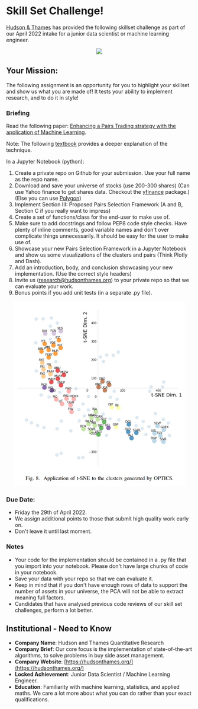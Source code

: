 # Skill Set Challenge!
[Hudson & Thames](https://hudsonthames.org/) has provided the following skillset challenge as part of our April 2022 intake for a junior data scientist or machine learning engineer.

<div align="center">
  <img src="https://hudsonthames.org/wp-content/uploads/2021/01/logo-black-horisontal.png" height="150"><br>
</div>

## Your Mission:
The following assignment is an opportunity for you to highlight your skillset and show us what you are made of! It tests your ability to implement research, and to do it in style!

### Briefing

Read the following paper: [Enhancing a Pairs Trading strategy with the application of Machine Learning](http://premio-vidigal.inesc.pt/pdf/SimaoSarmentoMSc-resumo.pdf). 

Note: The following [textbook](https://www.springer.com/gp/book/9783030472504) provides a deeper explanation of the technique.

In a Jupyter Notebook (python):

1. Create a private repo on Github for your submission. Use your full name as the repo name. 
2. Download and save your universe of stocks (use 200-300 shares) (Can use Yahoo finance to get shares data. Checkout the [yfinance](https://github.com/ranaroussi/yfinance) package.)(Else you can use [Polygon](https://polygon.io/))
3. Implement Section III: Proposed Pairs Selection Framework (A and B, Section C if you really want to impress)
4. Create a set of functions/class for the end-user to make use of.
5. Make sure to add docstrings and follow PEP8 code style checks. Have plenty of inline comments, good variable names and don't over complicate things unnecessarily. It should be easy for the user to make use of.
6. Showcase your new Pairs Selection Framework in a Jupyter Notebook and show us some visualizations of the clusters and pairs (Think Plotly and Dash).
7. Add an introduction, body, and conclusion showcasing your new implementation. (Use the correct style headers)
8. Invite us (research@hudsonthames.org) to your private repo so that we can evaluate your work.
9. Bonus points if you add unit tests (in a separate .py file).

<div align="center">
  <img src="https://raw.githubusercontent.com/hudson-and-thames/interview_april/master/images/clusters.jpg" height="500"><br>
</div>  

### Due Date:
* Friday the 29th of April 2022.
*  We assign additional points to those that submit high quality work early on. 
*  Don't leave it until last moment.

### Notes
* Your code for the implementation should be contained in a .py file that you import into your notebook. Please don't have large chunks of code in your notebook.
* Save your data with your repo so that we can evaluate it.
* Keep in mind that if you don't have enough rows of data to support the number of assets in your universe, the PCA will not be able to extract meaning full factors.
* Candidates that have analysed previous code reviews of our skill set challenges, perform a lot better.

## Institutional - Need to Know
* **Company Name**: Hudson and Thames Quantitative Research
* **Company Brief**: Our core focus is the implementation of state-of-the-art algorithms, to solve problems in buy side asset management.
* **Company Website**: [https://hudsonthames.org/](https://hudsonthames.org/)
* **Locked Achievement**: Junior Data Scientist / Machine Learning Engineer.
* **Education**: Familiarity with machine learning, statistics, and applied maths. We care a lot more about what you can do rather than your exact qualifications.

